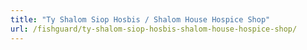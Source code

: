 ```yaml
---
title: "Ty Shalom Siop Hosbis / Shalom House Hospice Shop"
url: /fishguard/ty-shalom-siop-hosbis-shalom-house-hospice-shop/
---
```

